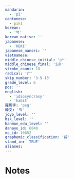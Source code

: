 ```yaml
---
mandarin:
  - 'pǐ'
cantonese:
  - pik1
korean:
  - '벽'
korean_native: ''
japanese:
  - 'HEKI'
japanese_nanori: ''
vietnamese:
middle_chinese_initial: 'pʰ'
middle_chinese_final: 'iᴇk'
stroke_count: 18
radical: '疒'
skip_number: '3-5-13'
grade_level: 6
pos: ''
english:
  - 'idiosyncrasy'
  - 'habit'
羅馬字: 'peg'
韓文: '퍽'
joyo_level: ''
hsk_level: ''
hanmun_edu_level: ''
danayo_id: 6040
mc_id: 10652
graphemic_classification: '辟'
stand_in: 'TRUE'
aliases:
---
```


# Notes
